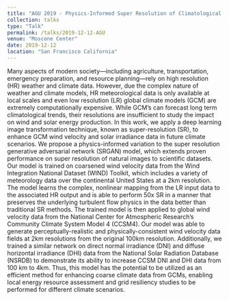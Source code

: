 ```yaml
---
title: "AGU 2019 - Physics-Informed Super Resolution of Climatological Wind and Solar Resource Data"
collection: talks
type: "Talk"
permalink: /talks/2019-12-12-AGU
venue: "Moscone Center"
date: 2019-12-12
location: "San Francisco California"
---
```

<!-- TO DO -->
Many aspects of modern society—including agriculture, transportation, emergency preparation, and resource planning—rely on high resolution (HR) weather and climate data. However, due the complex nature of weather and climate models, HR meteorological data is only available at local scales and even low resolution (LR) global climate models (GCM) are extremely computationally expensive. While GCM’s can forecast long term climatological trends, their resolutions are insufficient to study the impact on wind and solar energy production. In this work, we apply a deep learning image transformation technique, known as super-resolution (SR), to enhance GCM wind velocity and solar irradiance data in future climate scenarios. We propose a physics-informed variation to the super resolution generative adversarial network (SRGAN) model, which extends proven performance on super resolution of natural images to scientific datasets. Our model is trained on coarsened wind velocity data from the Wind Integration National Dataset (WIND) Toolkit, which includes a variety of meteorology data over the continental United States at a 2km resolution. The model learns the complex, nonlinear mapping from the LR input data to the associated HR output and is able to perform 50x SR in a manner that preserves the underlying turbulent flow physics in the data better than traditional SR methods. The trained model is then applied to global wind velocity data from the National Center for Atmospheric Research’s Community Climate System Model 4 (CCSM4). Our model was able to generate perceptually-realistic and physically-consistent wind velocity data fields at 2km resolutions from the original 100km resolution. Additionally, we trained a similar network on direct normal irradiance (DNI) and diffuse horizontal irradiance (DHI) data from the National Solar Radiation Database (NSRDB) to demonstrate its ability to increase CCSM DNI and DHI data from 100 km to 4km. Thus, this model has the potential to be utilized as an efficient method for enhancing coarse climate data from GCMs, enabling local energy resource assessment and grid resiliency studies to be performed for different climate scenarios.
